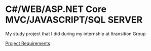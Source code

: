 # C#/WEB/ASP.NET Core MVC/JAVASCRIPT/SQL SERVER

My study project that I did during my internship at Itransition Group



[Project Requirements](https://github.com/KnJbMfLAgdkwZL/iLearningSolution/blob/main/Project_Requirements.txt)


